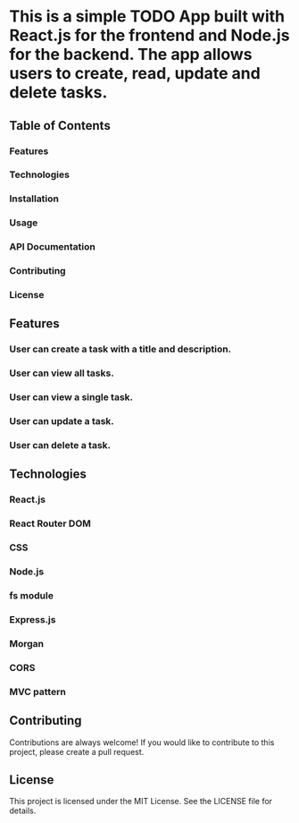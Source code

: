 # This is a simple TODO App built with React.js for the frontend and Node.js for the backend. The app allows users to create, read, update and delete tasks.
## Table of Contents
### Features
### Technologies
### Installation
### Usage
### API Documentation
### Contributing
### License
## Features
### User can create a task with a title and description.
### User can view all tasks.
### User can view a single task.
### User can update a task.
### User can delete a task.
## Technologies
### React.js
### React Router DOM
### CSS
### Node.js
### fs module
### Express.js
### Morgan
### CORS
### MVC pattern
## Contributing
Contributions are always welcome! If you would like to contribute to this project, please create a pull request.

## License
This project is licensed under the MIT License. See the LICENSE file for details.
